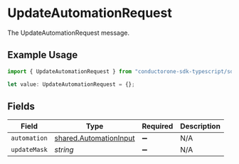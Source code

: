 # UpdateAutomationRequest

The UpdateAutomationRequest message.

## Example Usage

```typescript
import { UpdateAutomationRequest } from "conductorone-sdk-typescript/sdk/models/shared";

let value: UpdateAutomationRequest = {};
```

## Fields

| Field                                                                   | Type                                                                    | Required                                                                | Description                                                             |
| ----------------------------------------------------------------------- | ----------------------------------------------------------------------- | ----------------------------------------------------------------------- | ----------------------------------------------------------------------- |
| `automation`                                                            | [shared.AutomationInput](../../../sdk/models/shared/automationinput.md) | :heavy_minus_sign:                                                      | N/A                                                                     |
| `updateMask`                                                            | *string*                                                                | :heavy_minus_sign:                                                      | N/A                                                                     |